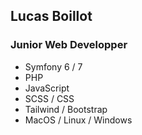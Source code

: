 ## Lucas Boillot

### Junior Web Developper

* Symfony 6 / 7
* PHP
* JavaScript
* SCSS / CSS
* Tailwind / Bootstrap
* MacOS / Linux / Windows
